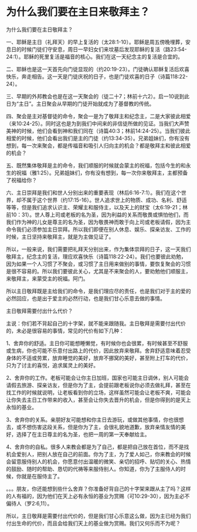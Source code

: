 # 为什么我们要在主日来敬拜主？



<p>为什么我们要在主日敬拜主？</p>

<p>一、耶稣是主日（礼拜天）的早上复活的（太28:1-10）。耶稣是周五傍晚埋葬，安息日的时候门徒们守安息，周日一早妇女们来坟墓后发现耶稣的复活（路23:54-24:1）。耶稣的死里复活是福音的核心。我们在这一天纪念主的复活是合宜的。</p>

<p>二、耶稣也是这一天首先向门徒显现的（约20:19-23）。门徒确认耶稣复活后欢喜快乐，奔走相告。这一天是门徒庆祝的日子，也是门徒欢喜的日子（诗篇118:22-24）。</p>

<p>三、早期的外邦教会也是在这一天聚会的（徒二十7；林前十六2）。启一10说到此日为“主日”。主日聚会从早期的门徒开始就成为了基督教的传统。</p>

<p>四、聚会是主对基督徒的命令，聚会一是为了敬拜主和纪念主，二是大家彼此相爱（来10:24-25）。同时这也是为到我们中间来的非信徒所做的见证。当我们大声赞美神的时候，他们会看到神和我们同在（诗篇40:3；林前14:24-25）。当我们彼此相爱的时候，他们会看出我们是主的门徒（约13:34-35）。兄弟姐妹们，你有没有想到，每一次来聚会，都是传福音和吸引人归向主的机会？都是敬拜主和彼此相爱的机会？</p>

<p>五、既然集体敬拜是主的命令，我们顺服的时候就会蒙主的祝福，包括今生的和永生的祝福（雅1:25）。兄弟姐妹们，你有没有想到，每一次你来敬拜主，主都预备了祝福给你？</p>

<p>六、主日崇拜是我们和世人分别出来的重要表现（林后6:16-7:1）。我们在这个世界，却不属于这个世界（约17:15-16）。世人追求世上的物质、成功、名利、舒适等等，但是我们追求认识主、荣耀主和服侍主，以及天上的财宝（太6:19-21；林前10：31）。世人尊上司或老板的名为圣，因为利益的关系而敬畏或惧怕他们，而我们作为神的儿女是尊主的名为圣，因为敬畏神而敢于向上司或老板请假，因为主命令我们必须参加主日崇拜。所以我们即便在别人休息、娱乐、探亲访友、工作的时候，主日坚持来敬拜主，就是为主做见证了。</p>

<p>所以，一般来说，我们需要把礼拜天分别出来，作为集体崇拜的日子，这一天我们敬拜主，纪念主的复活，理应欢喜快乐（诗篇118:22-24）。我们也要彼此劝勉，因为如果一个人习惯了不聚会，或习惯了主日用来做别的事情，要恢复聚会的习惯是很不容易的。所以我们要彼此关心，尤其是不来聚会的人，要劝勉他们顺服主，来敬拜主，来蒙受主的祝福。阿门。</p>

<p>所以主日敬拜既是主给我们的命令，是我们理应尽的责任，也是我们对于主的爱的必然回应，也是出于爱主的必然行动，也是我们甘心乐意去做的事情。</p>

<p>主日敬拜需要付出什么代价？</p>

<p>主说：你们若不背起自己的十字架，就不能来跟随我。主日敬拜是需要付出代价的，未必是很容易的事情，常见的代价有如下几种：</p>

<p>1、舍弃你的舒适。主日你可能想睡懒觉，有时候你也会很累，有时候甚至不舒服或生病，你也可能不乐意付出路上的代价，因此放弃来敬拜。舍弃舒适意味着忍受身体的不适或劳累，放弃睡觉的美好，放弃不挪窝的美好，甚至附上打车的代价，只为了讨主的喜悦，追求属灵上的美好。</p>

<p>2、舍弃你的工作。老板可能会让你主日加班，国家也可能主日调休，别人可能会请假去旅游、探亲访友，但是你为了主，会提前跟老板说你必须去做礼拜，甚至在找工作的时候就说明，让老板看到你的立场，这样虽然可能会让老板不爽，可能会让你失去主日工作带来的收入，甚至会让你失去晋升的机会，但是你得到的是天上永恒的基业。</p>

<p>3、舍弃你的关系。亲朋好友可能想和你主日去游玩，或做其他事情，你也很想去，或不想伤害这段关系，但是你为了主，会很礼貌地道歉，放弃亲情友情的美好，选择了在主日尊主的名为圣，也把一周的第一天奉献给主。</p>

<p>4、舍弃你的自私。很多人来教会都是为了自己，都是把自己放在首位，而不是找机会爱别人，把别人放在自己的前面。你为了主，为了爱人如己，你来教会的时候会留意服侍别人的机会，你愿意付出温暖的微笑、亲切的招呼、贴切的关心、热情的鼓励、随时的帮助、恳切的代祷等来服侍别人。你知道，你为了主服侍人的时候，你就是在服侍主了。</p>

<p>。。。朋友，你还能想到些什么舍弃？你准备好背自己的十字架来跟从主了吗？这样的人有福的，因为他们在天上必有永恒的基业为赏赐（可10:29-30），因为主必不偏待人（罗2:6,11）。</p>

<p>所以，主日敬拜是需要付出代价的，但是我们甘心乐意这么做，因为主已经为我们付出生命的代价，而且会给我们天上的基业做为赏赐。我们又何乐而不为呢？</p>